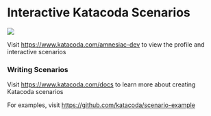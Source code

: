 # Interactive Katacoda Scenarios

[![](http://shields.katacoda.com/katacoda/amnesiac-dev/count.svg)](https://www.katacoda.com/amnesiac-dev "Get your profile on Katacoda.com")

Visit https://www.katacoda.com/amnesiac-dev to view the profile and interactive scenarios

### Writing Scenarios
Visit https://www.katacoda.com/docs to learn more about creating Katacoda scenarios

For examples, visit https://github.com/katacoda/scenario-example
